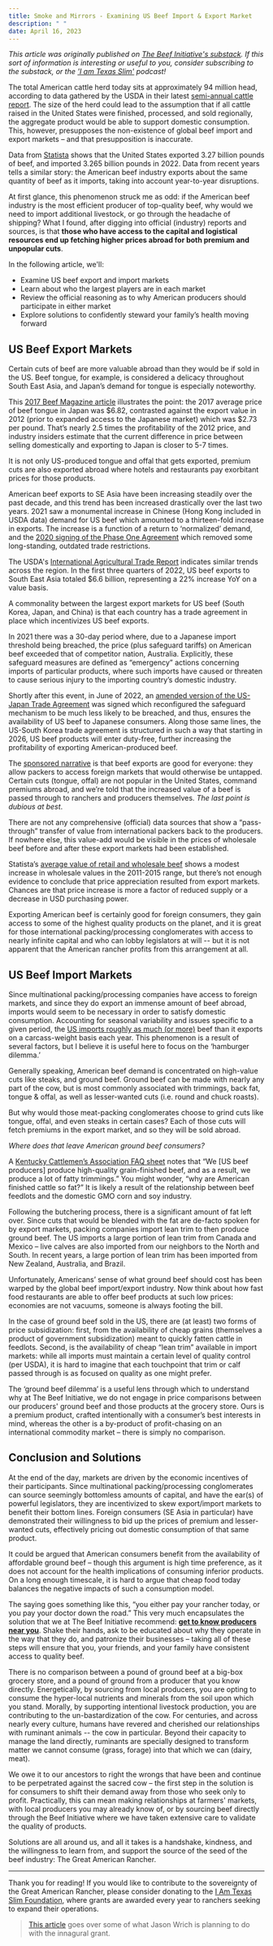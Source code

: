 ```yaml
---
title: Smoke and Mirrors - Examining US Beef Import & Export Market
description: " "
date: April 16, 2023
---
```


_This article was originally published on [The Beef Initiative's substack](https://texasslim.substack.com/p/smoke-and-mirrors-examining-us-beef#details). If this sort of information is interesting or useful to you, consider subscribing to the substack, or the ['I am Texas Slim'](https://podcasts.apple.com/us/podcast/i-am-texas-slim/id1594229507) podcast!_

The total American cattle herd today sits at approximately 94 million head, according to data gathered by the USDA in their latest [semi-annual cattle report](https://usda.library.cornell.edu/concern/publications/h702q636h). The size of the herd could lead to the assumption that if all cattle raised in the United States were finished, processed, and sold regionally, the aggregate product would be able to support domestic consumption. This, however, presupposes the non-existence of global beef import and export markets – and that presupposition is inaccurate.

Data from [Statista](https://www.statista.com/statistics/194702/us-total-beef-and-veal-imports-and-exports-since-2001/) shows that the United States exported 3.27 billion pounds of beef, and imported 3.265 billion pounds in 2022. Data from recent years tells a similar story: the American beef industry exports about the same quantity of beef as it imports, taking into account year-to-year disruptions.

At first glance, this phenomenon struck me as odd: if the American beef industry is the most efficient producer of top-quality beef, why would we need to import additional livestock, or go through the headache of shipping? What I found, after digging into official (industry) reports and sources, is that **those who have access to the capital and logistical resources end up fetching higher prices abroad for both premium and unpopular cuts**.

In the following article, we'll:

- Examine US beef export and import markets
- Learn about who the largest players are in each market
- Review the official reasoning as to why American producers should participate in either market
- Explore solutions to confidently steward your family’s health moving forward

## US Beef Export Markets

Certain cuts of beef are more valuable abroad than they would be if sold in the US. Beef tongue, for example, is considered a delicacy throughout South East Asia, and Japan’s demand for tongue is especially noteworthy.

This [2017 Beef Magazine article](https://www.beefmagazine.com/exports/japanese-market-delivers-outstanding-value-us-beef-tongue) illustrates the point: the 2017 average price of beef tongue in Japan was $6.82, contrasted against the export value in 2012 (prior to expanded access to the Japanese market) which was $2.73 per pound. That’s nearly 2.5 times the profitability of the 2012 price, and industry insiders estimate that the current difference in price between selling domestically and exporting to Japan is closer to 5-7 times.

It is not only US-produced tongue and offal that gets exported, premium cuts are also exported abroad where hotels and restaurants pay exorbitant prices for those products.

American beef exports to SE Asia have been increasing steadily over the past decade, and this trend has been increased drastically over the last two years. 2021 saw a monumental increase in Chinese (Hong Kong included in USDA data) demand for US beef which amounted to a thirteen-fold increase in exports. The increase is a function of a return to ‘normalized’ demand, and the [2020 signing of the Phase One Agreement](https://www.fas.usda.gov/topics/china-phase-one-agreement) which removed some long-standing, outdated trade restrictions.

The USDA's [International Agricultural Trade Report](https://www.fas.usda.gov/data/us-beef-exports-east-asia-record-pace) indicates similar trends across the region. In the first three quarters of 2022, US beef exports to South East Asia totaled $6.6 billion, representing a 22% increase YoY on a value basis.

A commonality between the largest export markets for US beef (South Korea, Japan, and China) is that each country has a trade agreement in place which incentivizes US beef exports.

In 2021 there was a 30-day period where, due to a Japanese import threshold being breached, the price (plus safeguard tariffs) on American beef exceeded that of competitor nation, Australia. Explicitly, these safeguard measures are defined as “emergency” actions concerning imports of particular products, where such imports have caused or threaten to cause serious injury to the importing country’s domestic industry.

Shortly after this event, in June of 2022, an [amended version of the US-Japan Trade Agreement](https://ustr.gov/about-us/policy-offices/press-office/press-releases/2022/march/united-states-and-japan-reach-agreement-increase-beef-safeguard-trigger-level-under-us-japan-trade) was signed which reconfigured the safeguard mechanism to be much less likely to be breached, and thus, ensures the availability of US beef to Japanese consumers. Along those same lines, the US-South Korea trade agreement is structured in such a way that starting in 2026, US beef products will enter duty-free, further increasing the profitability of exporting American-produced beef.

The [sponsored narrative](https://www.drovers.com/news/beef-production/beef-exports-critical-role-producers-processors) is that beef exports are good for everyone: they allow packers to access foreign markets that would otherwise be untapped. Certain cuts (tongue, offal) are not popular in the United States, command premiums abroad, and we’re told that the increased value of a beef is passed through to ranchers and producers themselves. _The last point is dubious at best_.

There are not any comprehensive (official) data sources that show a “pass-through” transfer of value from international packers back to the producers. If nowhere else, this value-add would be visible in the prices of wholesale beef before and after these export markets had been established.

Statista’s [average value of retail and wholesale beef](https://www.statista.com/statistics/219010/us-annual-average-value-of-retail-and-wholesale-beef-since-2006/) shows a modest increase in wholesale values in the 2011-2015 range, but there’s not enough evidence to conclude that price appreciation resulted from export markets. Chances are that price increase is more a factor of reduced supply or a decrease in USD purchasing power.

Exporting American beef is certainly good for foreign consumers, they gain access to some of the highest quality products on the planet, and it is great for those international packing/processing conglomerates with access to nearly infinite capital and who can lobby legislators at will -- but it is not apparent that the American rancher profits from this arrangement at all.

## US Beef Import Markets

Since multinational packing/processing companies have access to foreign markets, and since they do export an immense amount of beef abroad, imports would seem to be necessary in order to satisfy domestic consumption. Accounting for seasonal variability and issues specific to a given period, the [US imports roughly as much (or more)](https://www.ers.usda.gov/webdocs/charts/104786/Fig2_BeefTrade.png?v=5889.6) beef than it exports on a carcass-weight basis each year. This phenomenon is a result of several factors, but I believe it is useful here to focus on the ‘hamburger dilemma.’

Generally speaking, American beef demand is concentrated on high-value cuts like steaks, and ground beef. Ground beef can be made with nearly any part of the cow, but is most commonly associated with trimmings, back fat, tongue & offal, as well as lesser-wanted cuts (i.e. round and chuck roasts).

But why would those meat-packing conglomerates choose to grind cuts like tongue, offal, and even steaks in certain cases? Each of those cuts will fetch premiums in the export market, and so they will be sold abroad.

_Where does that leave American ground beef consumers?_

A [Kentucky Cattlemen’s Association FAQ sheet](https://kycattle.org/pdf/2020/05-12/FAQ-Imports-Exports.pdf) notes that “We [US beef producers] produce high-quality grain-finished beef, and as a result, we produce a lot of fatty trimmings.” You might wonder, “why are American finished cattle so fat?” It is likely a result of the relationship between beef feedlots and the domestic GMO corn and soy industry.

Following the butchering process, there is a significant amount of fat left over. Since cuts that would be blended with the fat are de-facto spoken for by export markets, packing companies import lean trim to then produce ground beef. The US imports a large portion of lean trim from Canada and Mexico – live calves are also imported from our neighbors to the North and South. In recent years, a large portion of lean trim has been imported from New Zealand, Australia, and Brazil.

Unfortunately, Americans’ sense of what ground beef should cost has been warped by the global beef import/export industry. Now think about how fast food restaurants are able to offer beef products at such low prices: economies are not vacuums, someone is always footing the bill.

In the case of ground beef sold in the US, there are (at least) two forms of price subsidization: first, from the availability of cheap grains (themselves a product of government subsidization) meant to quickly fatten cattle in feedlots. Second, is the availability of cheap “lean trim” available in import markets: while all imports must maintain a certain level of quality control (per USDA), it is hard to imagine that each touchpoint that trim or calf passed through is as focused on quality as one might prefer.

The ‘ground beef dilemma’ is a useful lens through which to understand why at The Beef Initiative, we do not engage in price comparisons between our producers' ground beef and those products at the grocery store. Ours is a premium product, crafted intentionally with a consumer’s best interests in mind, whereas the other is a by-product of profit-chasing on an international commodity market – there is simply no comparison.

## Conclusion and Solutions

At the end of the day, markets are driven by the economic incentives of their participants. Since multinational packing/processing conglomerates can source seemingly bottomless amounts of capital, and have the ear(s) of powerful legislators, they are incentivized to skew export/import markets to benefit their bottom lines. Foreign consumers (SE Asia in particular) have demonstrated their willingness to bid up the prices of premium and lesser-wanted cuts, effectively pricing out domestic consumption of that same product.

It could be argued that American consumers benefit from the availability of affordable ground beef – though this argument is high time preference, as it does not account for the health implications of consuming inferior products. On a long enough timescale, it is hard to argue that cheap food today balances the negative impacts of such a consumption model.

The saying goes something like this, “you either pay your rancher today, or you pay your doctor down the road.” This very much encapsulates the solution that we at The Beef Initiative recommend: **[get to know producers near you](https://beefinitiative.com/producers)**. Shake their hands, ask to be educated about why they operate in the way that they do, and patronize their businesses – taking all of these steps will ensure that you, your friends, and your family have consistent access to quality beef.

There is no comparison between a pound of ground beef at a big-box grocery store, and a pound of ground from a producer that you know directly. Energetically, by sourcing from local producers, you are opting to consume the hyper-local nutrients and minerals from the soil upon which you stand. Morally, by supporting intentional livestock production, you are contributing to the un-bastardization of the cow. For centuries, and across nearly every culture, humans have revered and cherished our relationships with ruminant animals -- the cow in particular. Beyond their capacity to manage the land directly, ruminants are specially designed to transform matter we cannot consume (grass, forage) into that which we can (dairy, meat).

We owe it to our ancestors to right the wrongs that have been and continue to be perpetrated against the sacred cow – the first step in the solution is for consumers to shift their demand away from those who seek only to profit. Practically, this can mean making relationships at farmers' markets, with local producers you may already know of, or by sourcing beef directly through the Beef Initiative where we have taken extensive care to validate the quality of products.

Solutions are all around us, and all it takes is a handshake, kindness, and the willingness to learn from, and support the source of the seed of the beef industry: The Great American Rancher.

---

Thank you for reading! If you would like to contribute to the sovereignty of the Great American Rancher, please consider donating to the [I Am Texas Slim Foundation](https://producers.beefinitiative.com/donate), where grants are awarded every year to ranchers seeking to expand their operations.

> [This article](/posts/tbi-2022-year-review) goes over some of what Jason Wrich is planning to do with the innagural grant.
